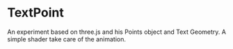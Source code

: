 # TextPoint
An experiment based on three.js and his Points object and Text Geometry. A simple shader take care of the animation.
